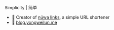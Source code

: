 Simplicity | 简单
- 🔗 Creator of [nüwa links](https://nuwa.icu/97a9ac), a simple URL shortener
- 📒 [blog.yongweilun.me](https://nuwa.icu/wl-blog)
